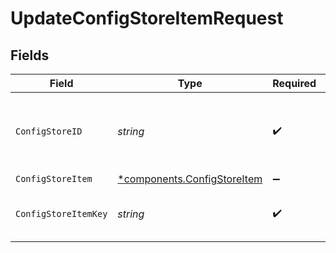 # UpdateConfigStoreItemRequest


## Fields

| Field                                                                     | Type                                                                      | Required                                                                  | Description                                                               | Example                                                                   |
| ------------------------------------------------------------------------- | ------------------------------------------------------------------------- | ------------------------------------------------------------------------- | ------------------------------------------------------------------------- | ------------------------------------------------------------------------- |
| `ConfigStoreID`                                                           | *string*                                                                  | :heavy_check_mark:                                                        | An alphanumeric string identifying the config store.                      | 7Lsb7Y76rChV9hSrv3KgFl                                                    |
| `ConfigStoreItem`                                                         | [*components.ConfigStoreItem](../../models/components/configstoreitem.md) | :heavy_minus_sign:                                                        | N/A                                                                       |                                                                           |
| `ConfigStoreItemKey`                                                      | *string*                                                                  | :heavy_check_mark:                                                        | Item key, maximum 256 characters.                                         | test-key                                                                  |